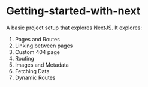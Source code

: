 # Getting-started-with-next

A basic project setup that explores NextJS. It explores:

1. Pages and Routes
2. Linking between pages
3. Custom 404 page
4. Routing
5. Images and Metadata
6. Fetching Data
7. Dynamic Routes
